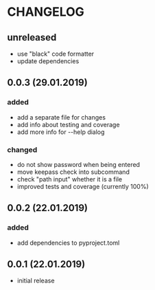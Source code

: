 # CHANGELOG

## unreleased

- use "black" code formatter
- update dependencies

## 0.0.3 (29.01.2019)

### added

- add a separate file for changes
- add info about testing and coverage
- add more info for --help dialog

### changed

- do not show password when being entered
- move keepass check into subcommand
- check "path input" whether it is a file
- improved tests and coverage (currently 100%)


## 0.0.2 (22.01.2019)

### added

- add dependencies to pyproject.toml

## 0.0.1 (22.01.2019)

- initial release
